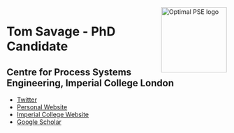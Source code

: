 <a href="https://www.imperial.ac.uk/optimisation-and-machine-learning-for-process-engineering/about-us/">
<img src="https://github.com/OptiMaL-PSE-Lab/logo/blob/56f8371f20ae451d791fe7ebd62e7d86fb66e4ca/PNG/optiml_light_short.png" alt="Optimal PSE logo" title="OptimalPSE" align="right" height="150" />
</a>

# Tom Savage - PhD Candidate
## Centre for Process Systems Engineering, Imperial College London

- [Twitter](https://twitter.com/Savage_Tom)
- [Personal Website](https://sav.phd)
- [Imperial College Website](https://www.imperial.ac.uk/people/t.savage)
- [Google Scholar](https://scholar.google.com/citations?user=1niiK1AAAAAJ&hl=en)

